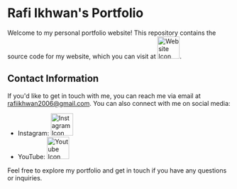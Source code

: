 # Rafi Ikhwan's Portfolio

Welcome to my personal portfolio website! This repository contains the source code for my website, which you can visit at [<img src="https://raw.githubusercontent.com/FortAwesome/Font-Awesome/master/svgs/solid/globe.svg" alt="Website Icon" width="50" height="50">](https://rafiikhwan.my.id).



## Contact Information

If you'd like to get in touch with me, you can reach me via email at [rafiikhwan2006@gmail.com](mailto:rafiikhwan2006@gmail.com). You can also connect with me on social media:

- Instagram: [<img src="https://raw.githubusercontent.com/FortAwesome/Font-Awesome/master/svgs/solid/instagram.svg" alt="Instagram Icon" width="50" height="50">](https://www.instagram.com/rfkhwnprnm)
- YouTube: [<img src="https://raw.githubusercontent.com/FortAwesome/Font-Awesome/master/svgs/solid/youtube.svg" alt="Youtube Icon" width="50" height="50">](https://www.youtube.com/channel/rafiikhwan_rpl3504)

Feel free to explore my portfolio and get in touch if you have any questions or inquiries.
